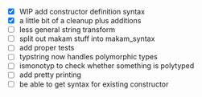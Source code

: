 - [x] WIP add constructor definition syntax
- [x] a little bit of a cleanup plus additions
- [ ] less general string transform
- [ ] split out makam stuff into makam_syntax
- [ ] add proper tests
- [ ] typstring now handles polymorphic types
- [ ] ismonotyp to check whether something is polytyped
- [ ] add pretty printing
- [ ] be able to get syntax for existing constructor
